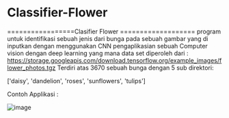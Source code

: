# Classifier-Flower

=================Clasifier Flower ===================
program untuk identifikasi sebuah jenis dari bunga pada sebuah gambar yang di inputkan dengan menggunakan CNN pengaplikasian sebuah 
Computer vision dengan deep learning 
yang mana data set diperoleh dari : https://storage.googleapis.com/download.tensorflow.org/example_images/flower_photos.tgz
Terdiri atas 3670 sebuah bunga dengan 5 sub direktori:

['daisy', 'dandelion', 'roses', 'sunflowers', 'tulips']

Contoh Applikasi :

![image](https://user-images.githubusercontent.com/87234353/175196758-380e46c6-d2da-4593-93b7-09ba55fcbd11.png)
